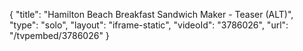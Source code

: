 {
    "title": "Hamilton Beach Breakfast Sandwich Maker - Teaser (ALT)",
    "type": "solo",
    "layout": "iframe-static",
    "videoId": "3786026",
    "url": "\/tvpembed\/3786026"
}
